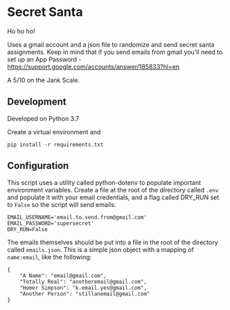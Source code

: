 # Secret Santa

Ho ho ho!

Uses a gmail account and a json file to randomize and send secret
santa assignments. Keep in mind that if you send emails from gmail you'll
need to set up an App Password - https://support.google.com/accounts/answer/185833?hl=en

A 5/10 on the Jank Scale.

## Development

Developed on Python 3.7

Create a virtual environment and

`pip install -r requirements.txt`

## Configuration

This script uses a utility called python-dotenv to populate important
environment variables. Create a file at the root of the directory
called `.env` and populate it with your email credentials, and a flag
called DRY_RUN set to `False` so the script will send emails:

```
EMAIL_USERNAME='email.to.send.from@gmail.com'
EMAIL_PASSWORD='supersecret'
DRY_RUN=False
```

The emails themselves should be put into a file in the root of the
directory called `emails.json`. This is a simple json object with a mapping
of `name:email`, like the following:

```
{
    "A Name": "email@gmail.com", 
    "Totally Real": "anotheremail@gmail.com", 
    "Homer Simpson": "k.email.yes@gmail.com", 
    "Another Person": "stillanemail@gmail.com"
}
```